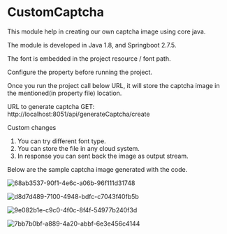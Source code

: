 # CustomCaptcha
This module help in creating our own captcha image using core java.

The module is developed in Java 1.8, and Springboot 2.7.5.

The font is embedded in the project resource / font path.

Configure the property before running the project.

Once you run the project call below URL, it will store the captcha image in the mentioned(in property file) location.

URL to generate captcha
GET: http://localhost:8051/api/generateCaptcha/create

Custom changes
1. You can try different font type.
2. You can store the file in any cloud system.
3. In response you can sent back the image as output stream.

Below are the sample captcha image generated with the code.

![68ab3537-90f1-4e6c-a06b-96f111d31748](https://user-images.githubusercontent.com/5154470/219947359-dffd963b-9683-4189-92ce-288d0a60b1ef.jpg)

![d8d7d489-7100-4948-bdfc-c7043f40fb5b](https://user-images.githubusercontent.com/5154470/219947365-4b628236-5c88-4ca7-82d0-0f5453a1eecc.jpg)

![9e082b1e-c9c0-4f0c-8f4f-54977b240f3d](https://user-images.githubusercontent.com/5154470/219947367-a6b597e3-9c30-40b8-bf92-ce05d828fb3d.jpg)

![7bb7b0bf-a889-4a20-abbf-6e3e456c4144](https://user-images.githubusercontent.com/5154470/219947368-3ff51630-0a24-4274-83af-2c7ad1b79a4e.jpg)
